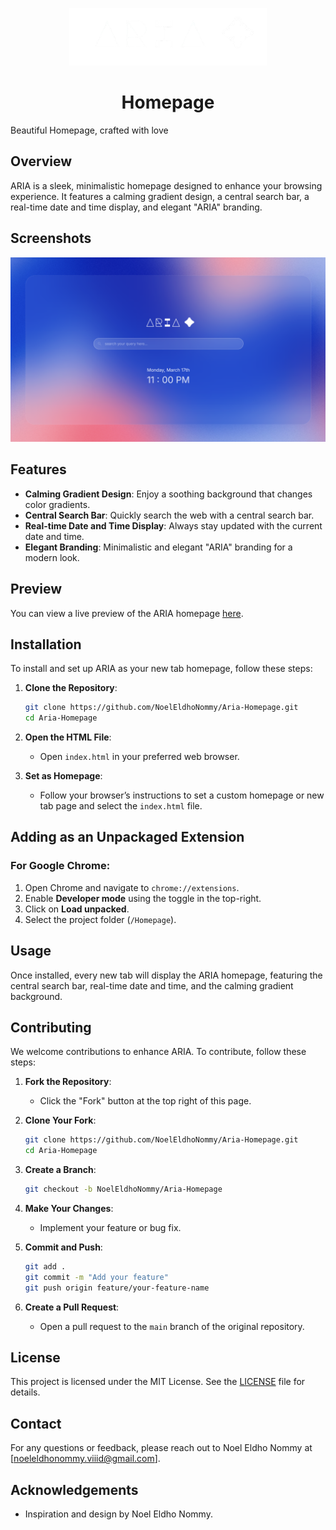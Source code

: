 <p align="center">
  <img src="homepage/logo.png" alt="Aria Logo" />
</p>

<h1 align="center">Homepage</h1>

Beautiful Homepage, crafted with love

## Overview
ARIA is a sleek, minimalistic homepage designed to enhance your browsing experience. It features a calming gradient design, a central search bar, a real-time date and time display, and elegant "ARIA" branding.

## Screenshots
![ARIA Homepage](image.png)

## Features
- **Calming Gradient Design**: Enjoy a soothing background that changes color gradients.
- **Central Search Bar**: Quickly search the web with a central search bar.
- **Real-time Date and Time Display**: Always stay updated with the current date and time.
- **Elegant Branding**: Minimalistic and elegant "ARIA" branding for a modern look.

## Preview
You can view a live preview of the ARIA homepage [here](https://aria-homepage.tiiny.site/).

## Installation
To install and set up ARIA as your new tab homepage, follow these steps:

1. **Clone the Repository**:
    ```sh
    git clone https://github.com/NoelEldhoNommy/Aria-Homepage.git
    cd Aria-Homepage
    ```

2. **Open the HTML File**:
   - Open `index.html` in your preferred web browser.

3. **Set as Homepage**:
   - Follow your browser’s instructions to set a custom homepage or new tab page and select the `index.html` file.

## Adding as an Unpackaged Extension

### For Google Chrome:
1. Open Chrome and navigate to `chrome://extensions`.
2. Enable **Developer mode** using the toggle in the top-right.
3. Click on **Load unpacked**.
4. Select the project folder (`/Homepage`).

## Usage
Once installed, every new tab will display the ARIA homepage, featuring the central search bar, real-time date and time, and the calming gradient background.



## Contributing
We welcome contributions to enhance ARIA. To contribute, follow these steps:

1. **Fork the Repository**:
    - Click the "Fork" button at the top right of this page.

2. **Clone Your Fork**:
    ```sh
    git clone https://github.com/NoelEldhoNommy/Aria-Homepage.git
    cd Aria-Homepage
    ```

3. **Create a Branch**:
    ```sh
    git checkout -b NoelEldhoNommy/Aria-Homepage
    ```

4. **Make Your Changes**:
    - Implement your feature or bug fix.

5. **Commit and Push**:
    ```sh
    git add .
    git commit -m "Add your feature"
    git push origin feature/your-feature-name
    ```

6. **Create a Pull Request**:
    - Open a pull request to the `main` branch of the original repository.

## License
This project is licensed under the MIT License. See the [LICENSE](LICENSE) file for details.

## Contact
For any questions or feedback, please reach out to Noel Eldho Nommy at [noeleldhonommy.viiid@gmail.com].

## Acknowledgements
- Inspiration and design by Noel Eldho Nommy.
